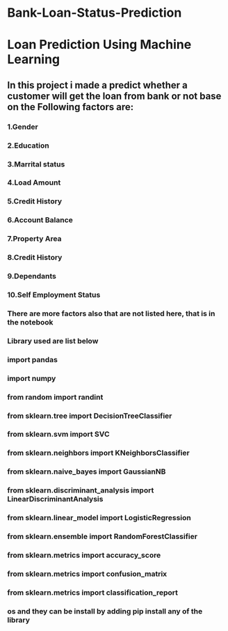 # Bank-Loan-Status-Prediction
# Loan Prediction Using Machine Learning
## In this project i made a predict whether a customer will get the loan from bank or not base on the Following factors are:
### 1.Gender 
### 2.Education
### 3.Marrital status
### 4.Load Amount
### 5.Credit History
### 6.Account Balance
### 7.Property Area
### 8.Credit History 
### 9.Dependants
### 10.Self Employment Status

### There are more factors also that are not listed here, that is in the notebook

### Library used are list below
### import  pandas 
### import numpy 
### from random import randint
### from sklearn.tree import DecisionTreeClassifier
### from sklearn.svm import SVC
### from sklearn.neighbors import KNeighborsClassifier
### from sklearn.naive_bayes import GaussianNB
### from sklearn.discriminant_analysis import LinearDiscriminantAnalysis
### from sklearn.linear_model import LogisticRegression
### from sklearn.ensemble import RandomForestClassifier
### from sklearn.metrics import accuracy_score
### from sklearn.metrics import confusion_matrix
### from sklearn.metrics import classification_report

### os and they can be install by adding pip install any of the library
